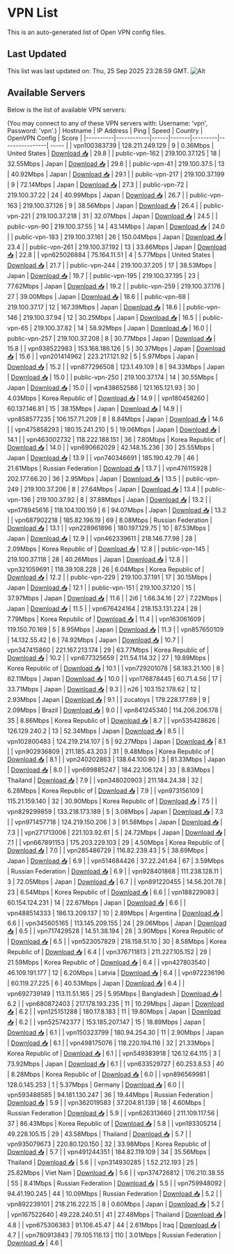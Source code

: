 # VPN List

This is an auto-generated list of Open VPN config files.

## Last Updated

This list was last updated on: Thu, 25 Sep 2025 23:28:59 GMT.
![Alt](https://repobeats.axiom.co/api/embed/186b98318ef1479477931607c1ad7d823f12451f.svg "Repobeats analytics image")

## Available Servers

Below is the list of available VPN servers:

(You may connect to any of these VPN servers with: Username: 'vpn', Password: 'vpn'.)
| Hostname | IP Address | Ping | Speed | Country | OpenVPN Config | Score |
|----------|------------|------|-------|---------|----------------| ----- |
| vpn100383739 | 128.211.249.129 | 9 | 0.36Mbps | United States | [Download 📥](./configs/server_0_US.ovpn) | 29.8 |
| public-vpn-162 | 219.100.37.125 | 18 | 32.55Mbps | Japan | [Download 📥](./configs/server_1_JP.ovpn) | 29.6 |
| public-vpn-41 | 219.100.37.5 | 13 | 40.92Mbps | Japan | [Download 📥](./configs/server_2_JP.ovpn) | 29.1 |
| public-vpn-217 | 219.100.37.199 | 9 | 72.14Mbps | Japan | [Download 📥](./configs/server_3_JP.ovpn) | 27.3 |
| public-vpn-72 | 219.100.37.22 | 24 | 40.99Mbps | Japan | [Download 📥](./configs/server_4_JP.ovpn) | 26.7 |
| public-vpn-163 | 219.100.37.126 | 9 | 38.56Mbps | Japan | [Download 📥](./configs/server_5_JP.ovpn) | 26.4 |
| public-vpn-221 | 219.100.37.218 | 31 | 32.07Mbps | Japan | [Download 📥](./configs/server_6_JP.ovpn) | 24.5 |
| public-vpn-90 | 219.100.37.55 | 14 | 43.14Mbps | Japan | [Download 📥](./configs/server_7_JP.ovpn) | 24.0 |
| public-vpn-183 | 219.100.37.161 | 26 | 150.04Mbps | Japan | [Download 📥](./configs/server_8_JP.ovpn) | 23.4 |
| public-vpn-261 | 219.100.37.192 | 13 | 33.86Mbps | Japan | [Download 📥](./configs/server_9_JP.ovpn) | 22.8 |
| vpn625026884 | 75.164.11.51 | 4 | 5.77Mbps | United States | [Download 📥](./configs/server_10_US.ovpn) | 21.7 |
| public-vpn-244 | 219.100.37.205 | 17 | 38.53Mbps | Japan | [Download 📥](./configs/server_11_JP.ovpn) | 19.7 |
| public-vpn-195 | 219.100.37.195 | 23 | 77.62Mbps | Japan | [Download 📥](./configs/server_12_JP.ovpn) | 19.2 |
| public-vpn-259 | 219.100.37.176 | 27 | 39.00Mbps | Japan | [Download 📥](./configs/server_13_JP.ovpn) | 18.6 |
| public-vpn-68 | 219.100.37.17 | 12 | 167.39Mbps | Japan | [Download 📥](./configs/server_14_JP.ovpn) | 18.6 |
| public-vpn-146 | 219.100.37.94 | 12 | 30.25Mbps | Japan | [Download 📥](./configs/server_15_JP.ovpn) | 16.5 |
| public-vpn-65 | 219.100.37.82 | 14 | 58.92Mbps | Japan | [Download 📥](./configs/server_16_JP.ovpn) | 16.0 |
| public-vpn-257 | 219.100.37.208 | 8 | 30.77Mbps | Japan | [Download 📥](./configs/server_17_JP.ovpn) | 15.8 |
| vpn938522983 | 153.168.186.126 | 5 | 30.37Mbps | Japan | [Download 📥](./configs/server_18_JP.ovpn) | 15.6 |
| vpn201414962 | 223.217.121.92 | 5 | 5.97Mbps | Japan | [Download 📥](./configs/server_19_JP.ovpn) | 15.2 |
| vpn877296508 | 123.1.49.109 | 8 | 94.33Mbps | Japan | [Download 📥](./configs/server_20_JP.ovpn) | 15.0 |
| public-vpn-250 | 219.100.37.174 | 14 | 30.55Mbps | Japan | [Download 📥](./configs/server_21_JP.ovpn) | 15.0 |
| vpn438652586 | 121.165.121.93 | 30 | 4.03Mbps | Korea Republic of | [Download 📥](./configs/server_22_KR.ovpn) | 14.9 |
| vpn180458260 | 60.137.146.81 | 15 | 38.15Mbps | Japan | [Download 📥](./configs/server_23_JP.ovpn) | 14.9 |
| vpn858577235 | 106.157.71.209 | 8 | 8.84Mbps | Japan | [Download 📥](./configs/server_24_JP.ovpn) | 14.6 |
| vpn475858293 | 180.15.241.210 | 5 | 19.06Mbps | Japan | [Download 📥](./configs/server_25_JP.ovpn) | 14.1 |
| vpn463002732 | 118.222.188.151 | 36 | 7.80Mbps | Korea Republic of | [Download 📥](./configs/server_26_KR.ovpn) | 14.0 |
| vpn690662029 | 42.148.15.236 | 30 | 25.55Mbps | Japan | [Download 📥](./configs/server_27_JP.ovpn) | 13.9 |
| vpn740346691 | 185.190.42.79 | 46 | 21.61Mbps | Russian Federation | [Download 📥](./configs/server_28_RU.ovpn) | 13.7 |
| vpn476115928 | 202.177.66.20 | 36 | 2.95Mbps | Japan | [Download 📥](./configs/server_29_JP.ovpn) | 13.5 |
| public-vpn-249 | 219.100.37.206 | 8 | 27.64Mbps | Japan | [Download 📥](./configs/server_30_JP.ovpn) | 13.4 |
| public-vpn-136 | 219.100.37.92 | 8 | 37.88Mbps | Japan | [Download 📥](./configs/server_31_JP.ovpn) | 13.2 |
| vpn178945616 | 118.104.100.159 | 6 | 94.07Mbps | Japan | [Download 📥](./configs/server_32_JP.ovpn) | 13.2 |
| vpn687902218 | 185.82.196.19 | 69 | 8.08Mbps | Russian Federation | [Download 📥](./configs/server_33_RU.ovpn) | 13.1 |
| vpn228961896 | 180.197.129.75 | 10 | 87.53Mbps | Japan | [Download 📥](./configs/server_34_JP.ovpn) | 12.9 |
| vpn462339611 | 218.146.77.98 | 28 | 2.09Mbps | Korea Republic of | [Download 📥](./configs/server_35_KR.ovpn) | 12.8 |
| public-vpn-145 | 219.100.37.118 | 28 | 40.26Mbps | Japan | [Download 📥](./configs/server_36_JP.ovpn) | 12.8 |
| vpn321059691 | 118.39.108.228 | 26 | 6.04Mbps | Korea Republic of | [Download 📥](./configs/server_37_KR.ovpn) | 12.2 |
| public-vpn-229 | 219.100.37.191 | 17 | 30.15Mbps | Japan | [Download 📥](./configs/server_38_JP.ovpn) | 12.1 |
| public-vpn-151 | 219.100.37.120 | 15 | 37.97Mbps | Japan | [Download 📥](./configs/server_39_JP.ovpn) | 11.6 |
| 2i6 | 1.66.34.16 | 27 | 7.22Mbps | Japan | [Download 📥](./configs/server_40_JP.ovpn) | 11.5 |
| vpn676424164 | 218.153.131.224 | 28 | 7.79Mbps | Korea Republic of | [Download 📥](./configs/server_41_KR.ovpn) | 11.4 |
| vpn163061609 | 119.150.70.169 | 5 | 8.95Mbps | Japan | [Download 📥](./configs/server_42_JP.ovpn) | 11.3 |
| vpn857650109 | 14.132.55.42 | 6 | 74.92Mbps | Japan | [Download 📥](./configs/server_43_JP.ovpn) | 10.7 |
| vpn347415860 | 221.167.213.174 | 29 | 63.77Mbps | Korea Republic of | [Download 📥](./configs/server_44_KR.ovpn) | 10.2 |
| vpn677325659 | 211.54.114.32 | 27 | 19.89Mbps | Korea Republic of | [Download 📥](./configs/server_45_KR.ovpn) | 10.1 |
| vpn729201078 | 58.183.21.100 | 8 | 82.11Mbps | Japan | [Download 📥](./configs/server_46_JP.ovpn) | 10.0 |
| vpn176878445 | 60.71.4.56 | 17 | 33.71Mbps | Japan | [Download 📥](./configs/server_47_JP.ovpn) | 9.3 |
| n26 | 103.152.178.62 | 12 | 2.93Mbps | Japan | [Download 📥](./configs/server_48_JP.ovpn) | 9.1 |
| zucatoys | 179.228.177.69 | 9 | 2.09Mbps | Brazil | [Download 📥](./configs/server_49_BR.ovpn) | 9.0 |
| vpn841245340 | 114.206.206.178 | 35 | 8.86Mbps | Korea Republic of | [Download 📥](./configs/server_50_KR.ovpn) | 8.7 |
| vpn535428626 | 126.129.240.2 | 13 | 52.34Mbps | Japan | [Download 📥](./configs/server_51_JP.ovpn) | 8.5 |
| vpn102800483 | 124.219.214.107 | 5 | 92.27Mbps | Japan | [Download 📥](./configs/server_52_JP.ovpn) | 8.1 |
| vpn902936809 | 211.185.43.203 | 31 | 9.48Mbps | Korea Republic of | [Download 📥](./configs/server_53_KR.ovpn) | 8.1 |
| vpn240202863 | 138.64.100.90 | 3 | 81.33Mbps | Japan | [Download 📥](./configs/server_54_JP.ovpn) | 8.0 |
| vpn699885247 | 184.22.106.124 | 33 | 8.83Mbps | Thailand | [Download 📥](./configs/server_55_TH.ovpn) | 7.9 |
| vpn348020903 | 211.184.24.38 | 32 | 6.28Mbps | Korea Republic of | [Download 📥](./configs/server_56_KR.ovpn) | 7.9 |
| vpn973156109 | 115.21.159.140 | 32 | 30.90Mbps | Korea Republic of | [Download 📥](./configs/server_57_KR.ovpn) | 7.5 |
| vpn829299859 | 133.218.173.189 | 5 | 3.08Mbps | Japan | [Download 📥](./configs/server_58_JP.ovpn) | 7.3 |
| vpn971457718 | 124.219.150.206 | 3 | 91.58Mbps | Japan | [Download 📥](./configs/server_59_JP.ovpn) | 7.3 |
| vpn271713006 | 221.103.92.61 | 5 | 24.72Mbps | Japan | [Download 📥](./configs/server_60_JP.ovpn) | 7.1 |
| vpn667891153 | 175.203.229.103 | 29 | 4.50Mbps | Korea Republic of | [Download 📥](./configs/server_61_KR.ovpn) | 7.0 |
| vpn285486729 | 116.82.239.43 | 5 | 38.69Mbps | Japan | [Download 📥](./configs/server_62_JP.ovpn) | 6.9 |
| vpn514684426 | 37.22.241.64 | 67 | 3.59Mbps | Russian Federation | [Download 📥](./configs/server_63_RU.ovpn) | 6.9 |
| vpn928401868 | 111.238.128.11 | 3 | 72.05Mbps | Japan | [Download 📥](./configs/server_64_JP.ovpn) | 6.7 |
| vpn891220455 | 14.56.201.78 | 23 | 6.54Mbps | Korea Republic of | [Download 📥](./configs/server_65_KR.ovpn) | 6.6 |
| vpn188229083 | 60.154.124.231 | 14 | 22.67Mbps | Japan | [Download 📥](./configs/server_66_JP.ovpn) | 6.6 |
| vpn488514333 | 186.13.209.137 | 10 | 2.89Mbps | Argentina | [Download 📥](./configs/server_67_AR.ovpn) | 6.6 |
| vpn345605165 | 113.145.209.155 | 24 | 29.06Mbps | Japan | [Download 📥](./configs/server_68_JP.ovpn) | 6.5 |
| vpn717429528 | 14.51.38.194 | 28 | 3.90Mbps | Korea Republic of | [Download 📥](./configs/server_69_KR.ovpn) | 6.5 |
| vpn523057829 | 218.158.51.10 | 30 | 8.58Mbps | Korea Republic of | [Download 📥](./configs/server_70_KR.ovpn) | 6.4 |
| vpn376711813 | 211.227.105.152 | 29 | 21.59Mbps | Korea Republic of | [Download 📥](./configs/server_71_KR.ovpn) | 6.4 |
| vpn427803540 | 46.109.191.177 | 12 | 6.20Mbps | Latvia | [Download 📥](./configs/server_72_LV.ovpn) | 6.4 |
| vpn972236196 | 60.119.27.225 | 6 | 40.53Mbps | Japan | [Download 📥](./configs/server_73_JP.ovpn) | 6.4 |
| vpn692739149 | 113.11.51.165 | 25 | 5.95Mbps | Bangladesh | [Download 📥](./configs/server_74_BD.ovpn) | 6.2 |
| vpn680872403 | 217.178.193.235 | 11 | 10.29Mbps | Japan | [Download 📥](./configs/server_75_JP.ovpn) | 6.2 |
| vpn125151288 | 180.17.8.183 | 11 | 19.80Mbps | Japan | [Download 📥](./configs/server_76_JP.ovpn) | 6.2 |
| vpn525742377 | 153.185.207.147 | 15 | 18.89Mbps | Japan | [Download 📥](./configs/server_77_JP.ovpn) | 6.1 |
| vpn150323799 | 180.94.254.30 | 11 | 2.90Mbps | Japan | [Download 📥](./configs/server_78_JP.ovpn) | 6.1 |
| vpn498175076 | 118.220.194.116 | 32 | 21.33Mbps | Korea Republic of | [Download 📥](./configs/server_79_KR.ovpn) | 6.1 |
| vpn549383918 | 126.12.64.115 | 3 | 73.92Mbps | Japan | [Download 📥](./configs/server_80_JP.ovpn) | 6.1 |
| vpn633529727 | 60.253.8.53 | 40 | 8.28Mbps | Korea Republic of | [Download 📥](./configs/server_81_KR.ovpn) | 6.0 |
| vpn896569981 | 128.0.145.253 | 1 | 5.37Mbps | Germany | [Download 📥](./configs/server_82_DE.ovpn) | 6.0 |
| vpn593488585 | 94.181.130.247 | 36 | 19.44Mbps | Russian Federation | [Download 📥](./configs/server_83_RU.ovpn) | 5.9 |
| vpn362019583 | 37.204.81.139 | 18 | 4.60Mbps | Russian Federation | [Download 📥](./configs/server_84_RU.ovpn) | 5.9 |
| vpn626313660 | 211.109.117.56 | 37 | 86.43Mbps | Korea Republic of | [Download 📥](./configs/server_85_KR.ovpn) | 5.8 |
| vpn193305214 | 49.228.105.15 | 29 | 43.58Mbps | Thailand | [Download 📥](./configs/server_86_TH.ovpn) | 5.7 |
| vpn935079673 | 220.80.120.150 | 32 | 33.98Mbps | Korea Republic of | [Download 📥](./configs/server_87_KR.ovpn) | 5.7 |
| vpn491244351 | 184.82.119.109 | 34 | 35.56Mbps | Thailand | [Download 📥](./configs/server_88_TH.ovpn) | 5.6 |
| vpn314930285 | 1.52.212.193 | 25 | 25.82Mbps | Viet Nam | [Download 📥](./configs/server_89_VN.ovpn) | 5.6 |
| vpn374726812 | 176.210.38.55 | 55 | 8.41Mbps | Russian Federation | [Download 📥](./configs/server_90_RU.ovpn) | 5.5 |
| vpn759948092 | 94.41.190.245 | 44 | 10.09Mbps | Russian Federation | [Download 📥](./configs/server_91_RU.ovpn) | 5.2 |
| vpn892239101 | 218.216.222.15 | 8 | 0.60Mbps | Japan | [Download 📥](./configs/server_92_JP.ovpn) | 5.2 |
| vpn167522640 | 49.228.240.51 | 41 | 27.48Mbps | Thailand | [Download 📥](./configs/server_93_TH.ovpn) | 4.8 |
| vpn675306383 | 91.106.45.47 | 44 | 2.61Mbps | Iraq | [Download 📥](./configs/server_94_IQ.ovpn) | 4.7 |
| vpn780913843 | 79.105.116.13 | 110 | 3.01Mbps | Russian Federation | [Download 📥](./configs/server_95_RU.ovpn) | 4.6 |

